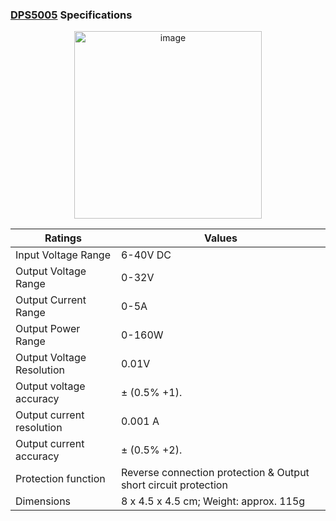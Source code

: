 ### [DPS5005](https://amzn.to/33EGl38) Specifications
<p align="center">
<img width="300" alt="image" src="https://user-images.githubusercontent.com/38537119/149657625-68d4345a-e622-45b6-9420-037aef4f8245.png">
</p>

Ratings | Values
--- | ---
Input Voltage Range | 6-40V DC
Output Voltage Range | 0-32V 
Output Current Range | 0-5A
Output Power Range | 0-160W
Output Voltage Resolution | 0.01V 
Output voltage accuracy | ± (0.5% +1). 
Output current resolution | 0.001 A 
Output current accuracy | ± (0.5% +2). 
Protection function | Reverse connection protection & Output short circuit protection
Dimensions |  8 x 4.5 x 4.5 cm; Weight: approx. 115g
